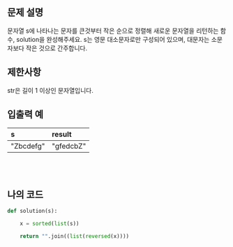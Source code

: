 ## 문제 설명

문자열 s에 나타나는 문자를 큰것부터 작은 순으로 정렬해 새로운 문자열을 리턴하는 함수, solution을 완성해주세요.
s는 영문 대소문자로만 구성되어 있으며, 대문자는 소문자보다 작은 것으로 간주합니다.

## 제한사항

str은 길이 1 이상인 문자열입니다.

## 입출력 예

|s|result|
|:------|:---|
|"Zbcdefg"|"gfedcbZ"|

<br/>
<br/>

## 나의 코드

```py
def solution(s):    

    x = sorted(list(s))

    return "".join((list(reversed(x))))
```

